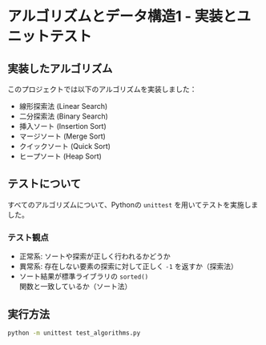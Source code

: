 # アルゴリズムとデータ構造1 - 実装とユニットテスト

## 実装したアルゴリズム
このプロジェクトでは以下のアルゴリズムを実装しました：

- 線形探索法 (Linear Search)
- 二分探索法 (Binary Search)
- 挿入ソート (Insertion Sort)
- マージソート (Merge Sort)
- クイックソート (Quick Sort)
- ヒープソート (Heap Sort)

## テストについて
すべてのアルゴリズムについて、Pythonの `unittest` を用いてテストを実施しました。

### テスト観点
- 正常系: ソートや探索が正しく行われるかどうか
- 異常系: 存在しない要素の探索に対して正しく `-1` を返すか（探索法）
- ソート結果が標準ライブラリの `sorted()` 関数と一致しているか（ソート法）

## 実行方法
```bash
python -m unittest test_algorithms.py
```